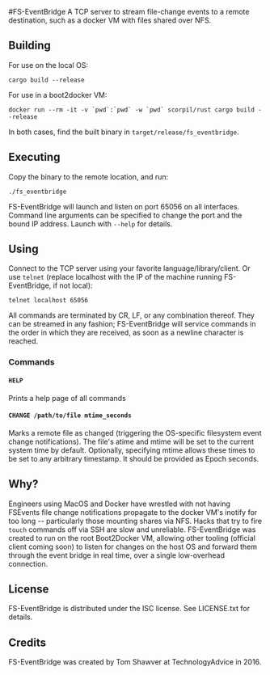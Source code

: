 #FS-EventBridge
A TCP server to stream file-change events to a remote destination, such as a docker VM with files shared over NFS.

## Building
For use on the local OS:

```
cargo build --release
```

For use in a boot2docker VM:

```
docker run --rm -it -v `pwd`:`pwd` -w `pwd` scorpil/rust cargo build --release
```

In both cases, find the built binary in `target/release/fs_eventbridge`.

## Executing
Copy the binary to the remote location, and run:

```
./fs_eventbridge
```

FS-EventBridge will launch and listen on port 65056 on all interfaces. Command line arguments can be specified to change the port and the bound IP address. Launch with `--help` for details.

## Using
Connect to the TCP server using your favorite language/library/client. Or use `telnet` (replace localhost with the IP of the machine running FS-EventBridge, if not local):

```
telnet localhost 65056
```

All commands are terminated by CR, LF, or any combination thereof. They can be streamed in any fashion; FS-EventBridge will service commands in the order in which they are received, as soon as a newline character is reached.

### Commands

#### `HELP`
Prints a help page of all commands

#### `CHANGE /path/to/file mtime_seconds`
Marks a remote file as changed (triggering the OS-specific filesystem event change notifications). The file's atime and mtime will be set to the current system time by default. Optionally, specifying mtime allows these times to be set to any arbitrary timestamp. It should be provided as Epoch seconds.

## Why?
Engineers using MacOS and Docker have wrestled with not having FSEvents file change notifications propagate to the docker VM's inotify for too long -- particularly those mounting shares via NFS. Hacks that try to fire `touch` commands off via SSH are slow and unreliable. FS-EventBridge was created to run on the root Boot2Docker VM, allowing other tooling (official client coming soon) to listen for changes on the host OS and forward them through the event bridge in real time, over a single low-overhead connection.

## License
FS-EventBridge is distributed under the ISC license. See LICENSE.txt for details.

## Credits
FS-EventBridge was created by Tom Shawver at TechnologyAdvice in 2016.
